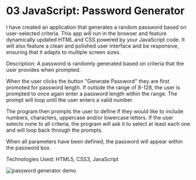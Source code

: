 # 03 JavaScript: Password Generator

I have created  an application that generates a random password based on user-selected criteria. This app will run in the browser and feature dynamically updated HTML and CSS powered by your JavaScript code. It will also feature a clean and polished user interface and be responsive, ensuring that it adapts to multiple screen sizes.

Description: A password is randomly generated based on criteria that the user provides when prompted.

When the user clicks the button "Generate Password" they are first promoted for password length. If outside the range of 8-128, the user is prompted to once again enter a password length within the range. The prompt will loop until the user enters a valid number.

The program then prompts the user to define if they would like to include numbers, characters, uppercase and/or lowercase letters. If the user selects none to all criteria, the program will ask it to select at least each one and will loop back through the prompts.

When all parameters have been defined, the password will appear within the password box.

Technologies Used: HTML5, CSS3, JavaScript

![password generator demo]()

